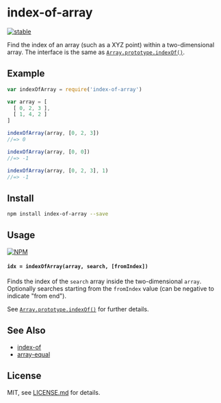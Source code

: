 # index-of-array

[![stable](http://badges.github.io/stability-badges/dist/stable.svg)](http://github.com/badges/stability-badges)

Find the index of an array (such as a XYZ point) within a two-dimensional array. The interface is the same as [`Array.prototype.indexOf()`](https://developer.mozilla.org/en/docs/Web/JavaScript/Reference/Global_Objects/Array/indexOf).

## Example

```js
var indexOfArray = require('index-of-array')

var array = [
  [ 0, 2, 3 ],
  [ 1, 4, 2 ]
]

indexOfArray(array, [0, 2, 3]) 
//=> 0

indexOfArray(array, [0, 0])
//=> -1

indexOfArray(array, [0, 2, 3], 1)
//=> -1
```

## Install

```sh
npm install index-of-array --save
```

## Usage

[![NPM](https://nodei.co/npm/index-of-array.png)](https://www.npmjs.com/package/index-of-array)

#### `idx = indexOfArray(array, search, [fromIndex])`

Finds the index of the `search` array inside the two-dimensional `array`. Optionally searches starting from the `fromIndex` value (can be negative to indicate "from end").

See [`Array.prototype.indexOf()`](https://developer.mozilla.org/en/docs/Web/JavaScript/Reference/Global_Objects/Array/indexOf) for further details.

## See Also

- [index-of](https://www.npmjs.com/package/index-of)
- [array-equal](https://www.npmjs.com/package/array-equal)

## License

MIT, see [LICENSE.md](http://github.com/Jam3/index-of-array/blob/master/LICENSE.md) for details.
